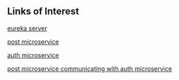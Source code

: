 ## Links of Interest

[eureka server](http://dba-docker-test-eureka.cfapps.io/)

[post microservice](http://dba-docker-test-api-gateway.cfapps.io/post/)

[auth microservice](http://dba-docker-test-api-gateway.cfapps.io/auth/)

[post microservice communicating with auth microservice](http://dba-docker-test-api-gateway.cfapps.io/post/myposts)
